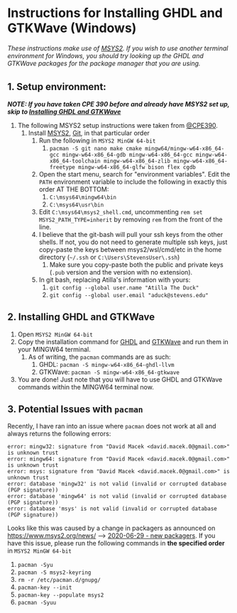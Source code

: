 # Instructions for Installing GHDL and GTKWave (Windows)

###### These instructions make use of [MSYS2](https://www.msys2.org/). If you wish to use another terminal environment for Windows, you should try looking up the GHDL and GTKWave packages for the package manager that you are using.

## 1. Setup environment:
  ***NOTE: If you have taken CPE 390 before and already have MSYS2 set up, skip to [Installing GHDL and GTKWave](#2-installing-ghdl-and-gtkwave)***
   1. The following MSYS2 setup instructions were taken from [@CPE390](https://github.com/StevensDeptECE/CPE390/blob/master/Course%20Documentation/Instructions%20for%20Installing%20VSCode.md).
       1. Install [MSYS2](https://www.msys2.org/), [Git](https://git-scm.com/downloads), in that particular order
          1. Run the following in `MSYS2 MinGW 64-bit`
             1. `pacman -S git nano make cmake mingw64/mingw-w64-x86_64-gcc mingw-w64-x86_64-gdb mingw-w64-x86_64-gcc mingw-w64-x86_64-toolchain mingw-w64-x86_64-zlib mingw-w64-x86_64-freetype mingw-w64-x86_64-glfw bison flex cgdb`
          2. Open the start menu, search for "environment variables". Edit the `PATH` environment variable to include the following in exactly this order AT THE BOTTOM:
             1. `C:\msys64\mingw64\bin`
             2. `C:\msys64\usr\bin`
          3. Edit `C:\msys64\msys2_shell.cmd`, uncommenting `rem set MSYS2_PATH_TYPE=inherit` by removing `rem` from the front of the line.
          4. I believe that the git-bash will pull your ssh keys from the other shells. If not, you do not need to generate multiple ssh keys, just copy-paste the keys between msys2/wsl/cmd/etc in the home directory (`~/.ssh` or `C:\Users\StevensUser\.ssh`)
             1. Make sure you copy-paste both the public and private keys (`.pub` version and the version with no extension).
          5. In git bash, replacing Atilla's information with yours:
             1. `git config --global user.name "Atilla The Duck"`
             2. `git config --global user.email "aduck@stevens.edu"`

## 2. Installing GHDL and GTKWave
   1. Open `MSYS2 MinGW 64-bit`
   2. Copy the installation command for [GHDL](https://packages.msys2.org/package/mingw-w64-x86_64-ghdl) and [GTKWave](https://packages.msys2.org/package/mingw-w64-x86_64-gtkwave?repo=mingw64) and run them in your MINGW64 terminal.
        1. As of writing, the `pacman` commands are as such:
            1. GHDL: `pacman -S mingw-w64-x86_64-ghdl-llvm`
            2. GTKWave: `pacman -S mingw-w64-x86_64-gtkwave`
   3. You are done! Just note that you will have to use GHDL and GTKWave commands within the MINGW64 terminal now.

## 3. Potential Issues with `pacman`
Recently, I have ran into an issue where `pacman` does not work at all and always returns the following errors:
```
error: mingw32: signature from "David Macek <david.macek.0@gmail.com>" is unknown trust
error: mingw64: signature from "David Macek <david.macek.0@gmail.com>" is unknown trust
error: msys: signature from "David Macek <david.macek.0@gmail.com>" is unknown trust
error: database 'mingw32' is not valid (invalid or corrupted database (PGP signature))
error: database 'mingw64' is not valid (invalid or corrupted database (PGP signature))
error: database 'msys' is not valid (invalid or corrupted database (PGP signature))
```
Looks like this was caused by a change in packagers as announced on https://www.msys2.org/news/ --> [2020-06-29 - new packagers](https://www.msys2.org/news/#:~:text=please%20tell%20us.-,2020%2D06%2D29%20%2D%20new%20packagers,-Alexey%20is%20stepping).
If you have this issue, please run the following commands in **the specified order** in `MSYS2 MinGW 64-bit`
  1. `pacman -Syu`
  2. `pacman -S msys2-keyring`
  3. `rm -r /etc/pacman.d/gnupg/`
  4. `pacman-key --init`
  5. `pacman-key --populate msys2`
  6. `pacman -Syuu`
